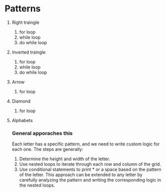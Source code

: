 # Patterns
1. Right traingle
   1. for loop
   2. while loop
   3. do while loop

2. Inverted traingle
   1. for loop
   2. while loop
   3. do while loop

3. Arrow 
   1. for loop

4. Diamond
   1. for loop

5. Alphabets
   ### General apporaches this
   Each letter has a specific pattern, and we  need to write custom logic for each one. The steps are generally:
   1. Determine the height and width of the letter.
   2. Use nested loops to iterate through each row and column of the grid.
   3. Use conditional statements to print * or a space based on the pattern of the letter.
   This approach can be extended to any letter by carefully analyzing the pattern and writing the corresponding logic in the nested loops. 